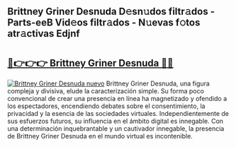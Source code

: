 ## Brittney Griner Desnuda D𝚎sn𝚞dos filtr𝚊dos - Parts-eeB Vid𝚎os filtr𝚊dos - N𝚞evas f𝚘tos atr𝚊ctivas Edjnf

# <h2><a href="http://mban98.tromn.icu/?c=Brittney+Griner+Desnuda">🔗👉👉👉 Brittney Griner Desnuda 🔗🔗</a></h2>

[![Brittney Griner Desnuda nuevo](https://i.imgur.com/pEAQMta.gif)](http://mban98.tromn.icu/?c=Brittney+Griner+Desnuda)
Brittney Griner Desnuda, una figura compleja y divisiva, elude la caracterización simple. Su forma poco convencional de crear una presencia en línea ha magnetizado y ofendido a los espectadores, encendiendo debates sobre el consentimiento, la privacidad y la esencia de las sociedades virtuales. Independientemente de sus esfuerzos futuros, su influencia en el ámbito digital es innegable. Con una determinación inquebrantable y un cautivador innegable, la presencia de Brittney Griner Desnuda en el mundo virtual es incontenible.
